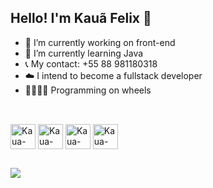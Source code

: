 ## Hello! I'm Kauã Felix 👋

- 💼 I’m currently working on front-end
- 📖 I’m currently learning Java
- 📞 My contact: +55 88 981180318
- ☁️ I intend to become a fullstack developer
- 🧑🏻‍🦽‍➡️ Programming on wheels
##
<div style="display: inline_block"><br>
  <img align="center" alt="Kaua-Js" height="40" width="40" src="https://github.com/user-attachments/assets/9ea99028-2fa8-4f88-b33b-f398bc837892">
    <img align="center" alt="Kaua-Java" height="40" width="40" src="https://github.com/user-attachments/assets/4f5e3416-38e3-467d-b557-1a2c9c673f3d">
  <img align="center" alt="Kaua-HTML" height="40" width="40" src="https://github.com/user-attachments/assets/9acdf3fc-2c9e-4609-820c-378a9fd3ec1f">
  <img align="center" alt="Kaua-CSS" height="40" width="40" src="https://github.com/user-attachments/assets/125b3102-6c2e-4cfc-84bc-86c347ddee13">

</div>

##
  <a href="https://www.instagram.com/kauafelixxz/?__pwa=1" target="_blank"><img src="https://img.shields.io/badge/-Instagram-%23E4405F?style=for-the-badge&logo=instagram&logoColor=white" target="_blank"></a>
